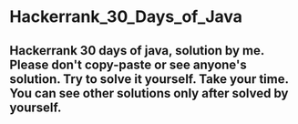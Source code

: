 # Hackerrank_30_Days_of_Java
## Hackerrank 30 days of java, solution by me. Please don't copy-paste or see anyone's solution. Try to solve it yourself. Take your time. You can see other solutions only after solved by yourself.
